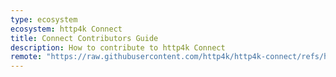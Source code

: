 ```yaml
---
type: ecosystem
ecosystem: http4k Connect
title: Connect Contributors Guide
description: How to contribute to http4k Connect
remote: "https://raw.githubusercontent.com/http4k/http4k-connect/refs/heads/master/CONTRIBUTING.md"
---
```

